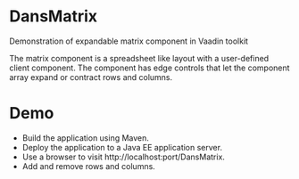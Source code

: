 DansMatrix
==========

Demonstration of expandable matrix component in Vaadin toolkit

The matrix component is a spreadsheet like layout with a user-defined client component.
The component has edge controls that let the component array expand or contract rows and columns.

Demo
==========
   - Build the application using Maven.
   - Deploy the application to a Java EE application server.
   - Use a browser to visit http://localhost:port/DansMatrix.
   - Add and remove rows and columns.
